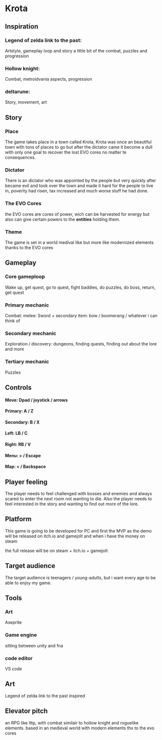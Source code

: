 # Krota

## Inspiration
### Legend of zelda link to the past:
Artstyle, gameplay loop and story a little bit of the combat, puzzles and progression
### Hollow knight:
Combat, metroidvania aspects, progression
### deltarune: 
Story, movement, art

## Story

### Place
The game takes place in a town called Krota, Krota was once an beautiful town with tons of places to go but after the dictator came it become a dull with only one goal to recover the lost EVO cores no matter te consequences.

### Dictator
There is an dictator who was appointed by the people but very quickly after became evil and took over the town and made it hard for the people to live in, poverity had risen, tax increased and much worse stuff he had done.

### The EVO Cores
the EVO cores are cores of power, wich can be harvested for energy but also can give certain powers to the **entities** holding them.

### Theme
The game is set in a world medival like but more like modernized elements thanks to the EVO cores

## Gameplay

### Core gameploop
Wake up, get quest, go to quest, fight baddies, do puzzles, do boss, return, get quest

### Primary mechanic
Combat: melee: Sword + secondary item: bow / boomerang / whatever i can think of

### Secondary mechanic
Exploration / discovery: dungeons, finding quests, finding out about the lore and more

### Tertiary mechanic
Puzzles

## Controls
#### Move: Dpad / joystick / arrows
#### Primary: A / Z
#### Secondary: B / X
#### Left: LB / C
#### Right: RB / V
#### Menu: > / Escape
#### Map: < / Backspace

## Player feeling
The player needs to feel challenged with bosses and enemies and always scared to enter the next room not wanting to die.
Also the player needs to feel interested in the story and wanting to find out more of the lore.

## Platform
This game is going to be developed for PC and first the MVP as the demo will be released on itch.io and gamejolt and when i have the money on steam

the full release will be on steam + itch.io + gamejolt

## Target audience
The target audience is teenagers / young-adults, but i want every age to be able to enjoy my game.

## Tools

### Art
Aseprite
### Game engine
sitting between unity and fna
### code editor
VS code

## Art
Legend of zelda link to the past inspired

## Elevator pitch
an RPG like lttp, with combat similair to hollow knight and roguelike elements. based in an medieval world with modern elements thx to the evo cores
